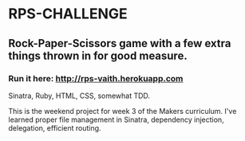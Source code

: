 # RPS-CHALLENGE
## Rock-Paper-Scissors game with a few extra things thrown in for good measure. 
### Run it here: http://rps-vaith.herokuapp.com

Sinatra, Ruby, HTML, CSS, somewhat TDD. 

This is the weekend project for week 3 of the Makers curriculum. I've learned proper file management in Sinatra, dependency injection, delegation, efficient routing. 

